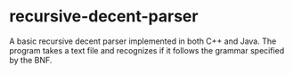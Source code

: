 # recursive-decent-parser
A basic recursive decent parser implemented in both C++ and Java. The program takes a text file and recognizes if it follows the grammar specified by the BNF.
